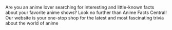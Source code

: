 Are you an anime lover searching for interesting and little-known facts about your favorite anime shows? Look no further than Anime Facts Central! Our website is your one-stop shop for the latest and most fascinating trivia about the world of anime
